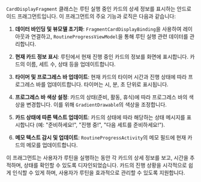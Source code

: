 `CardDisplayFragment` 클래스는 루틴 실행 중인 카드의 상세 정보를 표시하는 안드로이드 프래그먼트입니다. 이 프래그먼트의 주요 기능과 로직은 다음과 같습니다:

1. **데이터 바인딩 및 뷰모델 초기화**: `FragmentCardDisplayBinding`을 사용하여 레이아웃과 연결하고, `RoutineProgressViewModel`을 통해 루틴 실행 관련 데이터를 관리합니다.

2. **현재 카드 정보 표시**: 루틴에서 현재 진행 중인 카드의 정보를 화면에 표시합니다. 카드의 이름, 세트 수, 상태 등을 업데이트합니다.

3. **타이머 및 프로그레스 바 업데이트**: 현재 카드의 타이머 시간과 진행 상태에 따라 프로그레스 바를 업데이트합니다. 타이머는 시, 분, 초 단위로 표시됩니다.

4. **프로그레스 바 색상 설정**: 카드의 상태(준비, 활동, 휴식)에 따라 프로그레스 바의 색상을 변경합니다. 이를 위해 `GradientDrawable`의 색상을 조정합니다.

5. **카드 상태에 따른 텍스트 업데이트**: 카드의 상태에 따라 해당하는 상태 메시지를 표시합니다 (예: "준비하세요!", "진행 중!", "다음 세트를 준비하세요!").

6. **메모 텍스트 감시 및 업데이트**: `RoutineProgressActivity`의 메모 필드에 현재 카드의 메모를 업데이트합니다.

이 프래그먼트는 사용자가 루틴을 실행하는 동안 각 카드의 상세 정보를 보고, 시간을 추적하며, 상태를 확인할 수 있도록 디자인되었습니다. 카드의 진행 상황을 시각적으로 쉽게 인식할 수 있게 하며, 사용자가 루틴을 효과적으로 관리할 수 있도록 지원합니다.